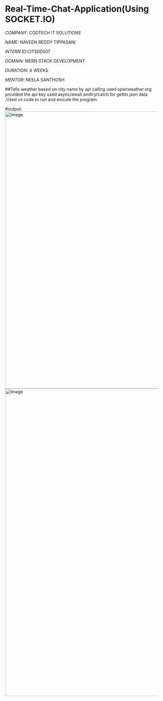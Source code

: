 # Real-Time-Chat-Application(Using SOCKET.IO)

*COMPANY*: CODTECH IT SOLUTIONS

*NAME*: NAVEEN REDDY TIPPASANI

*INTERN ID*:CITS0D507

*DOMAIN*: MERN STACK DEVELOPMENT

*DURATION*: 4 WEEKS

*MENTOR*: NEELA SANTHOSH

##Tells weather based on city name by api calling used openweather.org provided the api key used async/await andtry/catch for gettin json data .Used vs code to run and exicute the program.

#output:
<img width="1919" height="913" alt="Image" src="https://github.com/user-attachments/assets/26e3bb86-4f44-4692-974a-f9a857d298bb" />
<img width="1917" height="1014" alt="Image" src="https://github.com/user-attachments/assets/52bbcb0f-49c5-4be8-a715-0294ddc01702" />
